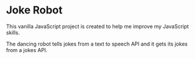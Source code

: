 # Joke Robot

This vanilla JavaScript project is created to help me improve my JavaScript skills.

The dancing robot tells jokes from a text to speech API and it gets its jokes from a jokes API.



